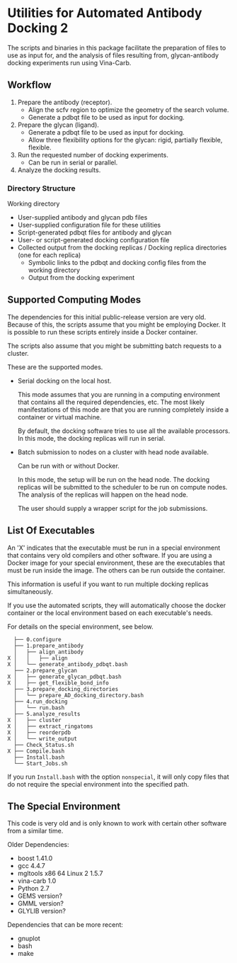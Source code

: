 # Utilities for Automated Antibody Docking 2

The scripts and binaries in this package facilitate the preparation of files to use as input for,
and the analysis of files resulting from, glycan-antibody docking experiments run using Vina-Carb.

## Workflow

1. Prepare the antibody (receptor).
   - Align the scfv region to optimize the geometry of the search volume.
   - Generate a pdbqt file to be used as input for docking.
2. Prepare the glycan (ligand).
   - Generate a pdbqt file to be used as input for docking.
   - Allow three flexibility options for the glycan: rigid, partially flexible, flexible.
3. Run the requested number of docking experiments.
   - Can be run in serial or parallel.
4. Analyze the docking results.

### Directory Structure

Working directory
   - User-supplied antibody and glycan pdb files
   - User-supplied configuration file for these utilities
   - Script-generated pdbqt files for antibody and glycan
   - User- or script-generated docking configuration file
   - Collected output from the docking replicas
   / Docking replica directories (one for each replica)
     - Symbolic links to the pdbqt and docking config files from the working directory
     - Output from the docking experiment
   

## Supported Computing Modes

The dependencies for this initial public-release version are very old. Because of this, the scripts assume 
that you might be employing Docker. It is possible to run these scripts entirely inside a Docker container.

The scripts also assume that you might be submitting batch requests to a cluster.

These are the supported modes.

- Serial docking on the local host. 

  This mode assumes that you are running in a computing environment that contains all the required
  dependencies, etc. The most likely manifestations of this mode are that you are running completely
  inside a container or virtual machine.

  By default, the docking software tries to use all the available processors. In this mode, the
  docking replicas will run in serial. 

- Batch submission to nodes on a cluster with head node available.

  Can be run with or without Docker.

  In this mode, the setup will be run on the head node. The docking replicas will be submitted to the 
  scheduler to be run on compute nodes. The analysis of the replicas will happen on the head node.

  The user should supply a wrapper script for the job submissions.

 
## List Of Executables

An 'X' indicates that the executable must be run in a special environment that contains very old compilers 
and other software. If you are using a Docker image for your special environment, these are the executables 
that must be run inside the image. The others can be run outside the container.

This information is useful if you want to run multiple docking replicas simultaneously. 

If you use the automated scripts, they will automatically choose the docker container or the local environment
based on each executable's needs.

For details on the special environment, see below.

      ├── 0.configure
      ├── 1.prepare_antibody
      │   ├── align_antibody
    X │   │   ├── align 
    X │   └── generate_antibody_pdbqt.bash
      ├── 2.prepare_glycan
    X │   ├── generate_glycan_pdbqt.bash
    X │   ├── get_flexible_bond_info
      ├── 3.prepare_docking_directories
      │   └── prepare_AD_docking_directory.bash
      ├── 4.run_docking
      │   └── run.bash
      ├── 5.analyze_results
    X │   ├── cluster
    X │   ├── extract_ringatoms
    X │   ├── reorderpdb
    X │   └── write_output
      ├── Check_Status.sh
    X ├── Compile.bash
      ├── Install.bash
      └── Start_Jobs.sh

If you run `Install.bash` with the option `nonspecial`, it will only copy files that do not require the 
special environment into the specified path. 

## The Special Environment

This code is very old and is only known to work with certain other software from a similar time. 

Older Dependencies:

* boost 1.41.0 
* gcc 4.4.7 
* mgltools x86 64 Linux 2 1.5.7
* vina-carb 1.0
* Python 2.7
* GEMS version?
* GMML version?
* GLYLIB version?

Dependencies that can be more recent:

* gnuplot
* bash
* make

